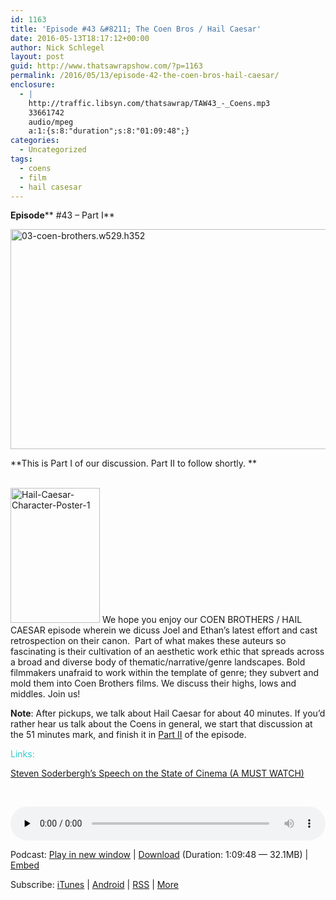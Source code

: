 ```yaml
---
id: 1163
title: 'Episode #43 &#8211; The Coen Bros / Hail Caesar'
date: 2016-05-13T18:17:12+00:00
author: Nick Schlegel
layout: post
guid: http://www.thatsawrapshow.com/?p=1163
permalink: /2016/05/13/episode-42-the-coen-bros-hail-caesar/
enclosure:
  - |
    http://traffic.libsyn.com/thatsawrap/TAW43_-_Coens.mp3
    33661742
    audio/mpeg
    a:1:{s:8:"duration";s:8:"01:09:48";}
categories:
  - Uncategorized
tags:
  - coens
  - film
  - hail casesar
---
```

**Episode**** #43 &#8211; Part I**

[<img class="aligncenter size-full wp-image-1165" src="http://www.thatsawrapshow.com/wp-content/uploads/2016/05/03-coen-brothers.w529.h352.jpg" alt="03-coen-brothers.w529.h352" width="529" height="352" srcset="http://www.thatsawrapshow.com/wp-content/uploads/2016/05/03-coen-brothers.w529.h352.jpg 529w, http://www.thatsawrapshow.com/wp-content/uploads/2016/05/03-coen-brothers.w529.h352-300x200.jpg 300w" sizes="(max-width: 529px) 100vw, 529px" />](http://www.thatsawrapshow.com/wp-content/uploads/2016/05/03-coen-brothers.w529.h352.jpg)

**This is Part I of our discussion. Part II to follow shortly. **

[  
](http://www.thatsawrapshow.com/wp-content/uploads/2016/05/Hail-Caesar-Character-Poster-1.jpg)<img class="wp-image-1166 alignleft" src="http://www.thatsawrapshow.com/wp-content/uploads/2016/05/Hail-Caesar-Character-Poster-1.jpg" alt="Hail-Caesar-Character-Poster-1" width="143" height="216" srcset="http://www.thatsawrapshow.com/wp-content/uploads/2016/05/Hail-Caesar-Character-Poster-1.jpg 501w, http://www.thatsawrapshow.com/wp-content/uploads/2016/05/Hail-Caesar-Character-Poster-1-199x300.jpg 199w" sizes="(max-width: 143px) 100vw, 143px" /> We hope you enjoy our COEN BROTHERS / HAIL CAESAR episode wherein we dicuss Joel and Ethan&#8217;s latest effort and cast retrospection on their canon.  Part of what makes these auteurs so fascinating is their cultivation of an aesthetic work ethic that spreads across a broad and diverse body of thematic/narrative/genre landscapes. Bold filmmakers unafraid to work within the template of genre; they subvert and mold them into Coen Brothers films. We discuss their highs, lows and middles. Join us!

**Note**: After pickups, we talk about Hail Caesar for about 40 minutes. If you&#8217;d rather hear us talk about the Coens in general, we start that discussion at the 51 minutes mark, and finish it in [Part II](http://wp.me/p3qgcn-iX) of the episode.

<span style="color: #33cccc;">Links: </span>

[Steven Soderbergh&#8217;s Speech on the State of Cinema (A MUST WATCH)](https://vimeo.com/65060864)

&nbsp;



<div class="powerpress_player" id="powerpress_player_293">
  <audio class="wp-audio-shortcode" id="audio-1163-53" preload="none" style="width: 100%;" controls="controls"><source type="audio/mpeg" src="http://media.blubrry.com/thatsawrap/p/traffic.libsyn.com/thatsawrap/TAW43_-_Coens.mp3?_=53" /><a href="http://media.blubrry.com/thatsawrap/p/traffic.libsyn.com/thatsawrap/TAW43_-_Coens.mp3">http://media.blubrry.com/thatsawrap/p/traffic.libsyn.com/thatsawrap/TAW43_-_Coens.mp3</a></audio>
</div>

<p class="powerpress_links powerpress_links_mp3">
  Podcast: <a href="http://media.blubrry.com/thatsawrap/p/traffic.libsyn.com/thatsawrap/TAW43_-_Coens.mp3" class="powerpress_link_pinw" target="_blank" title="Play in new window" onclick="return powerpress_pinw('http://www.thatsawrapshow.com/?powerpress_pinw=1163-podcast');" rel="nofollow">Play in new window</a> | <a href="http://media.blubrry.com/thatsawrap/p/traffic.libsyn.com/thatsawrap/TAW43_-_Coens.mp3" class="powerpress_link_d" title="Download" rel="nofollow" download="TAW43_-_Coens.mp3">Download</a> (Duration: 1:09:48 &#8212; 32.1MB) | <a href="#" class="powerpress_link_e" title="Embed" onclick="return powerpress_show_embed('1163-podcast');" rel="nofollow">Embed</a>
</p>

<p class="powerpress_embed_box" id="powerpress_embed_1163-podcast" style="display: none;">
  <input id="powerpress_embed_1163-podcast_t" type="text" value="<iframe width=&quot;320&quot; height=&quot;30&quot; src=&quot;http://www.thatsawrapshow.com/?powerpress_embed=1163-podcast&amp;powerpress_player=mediaelement-audio&quot; frameborder=&quot;0&quot; scrolling=&quot;no&quot;></iframe>" onclick="javascript: this.select();" onfocus="javascript: this.select();" style="width: 70%;" readOnly />
</p>

<p class="powerpress_links powerpress_subscribe_links">
  Subscribe: <a href="https://itunes.apple.com/us/podcast/thats-a-wrap!/id638015669?mt=2&ls=1" class="powerpress_link_subscribe powerpress_link_subscribe_itunes" title="Subscribe on iTunes" rel="nofollow">iTunes</a> | <a href="http://subscribeonandroid.com/www.thatsawrapshow.com/feed/podcast/" class="powerpress_link_subscribe powerpress_link_subscribe_android" title="Subscribe on Android" rel="nofollow">Android</a> | <a href="http://www.thatsawrapshow.com/feed/podcast/" class="powerpress_link_subscribe powerpress_link_subscribe_rss" title="Subscribe via RSS" rel="nofollow">RSS</a> | <a href="http://www.thatsawrapshow.com/subscribe-to-podcast/" class="powerpress_link_subscribe powerpress_link_subscribe_more" title="More" rel="nofollow">More</a>
</p>

<!--powerpress_player-->